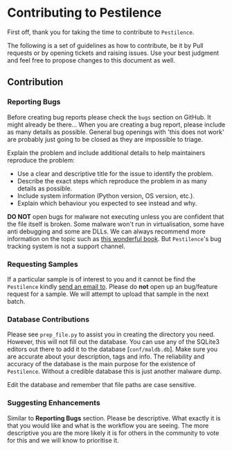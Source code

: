 # Contributing to Pestilence

First off, thank you for taking the time to contribute to `Pestilence`.

The following is a set of guidelines as how to contribute, be it by Pull requests or by opening tickets and raising issues. Use your best judgment and feel free to propose changes to this document as well.

## Contribution
### Reporting Bugs
Before creating bug reports please check the `bugs` section on GitHub. It might already be there... When you are creating a bug report, please include as many details as possible. General bug openings with 'this does not work' are probably just going to be closed as they are impossible to triage.

Explain the problem and include additional details to help maintainers reproduce the problem:

* Use a clear and descriptive title for the issue to identify the problem.
* Describe the exact steps which reproduce the problem in as many details as possible.
* Include system information (Python version, OS version, etc.).
* Explain which behaviour you expected to see instead and why.

**DO NOT** open bugs for malware not executing unless you are confident that the file itself is broken. Some malware won't run in virtualisation, some have anti debugging and some are DLLs. We can always recommend more information on the topic such as [this wonderful book](https://www.amazon.com/Practical-Malware-Analysis-Hands-Dissecting). But `Pestilence`'s bug tracking system is not a support channel.   

### Requesting Samples
If a particular sample is of interest to you and it cannot be find the `Pestilence` kindly [send an email to](mailto:thezoo+codeofconduct@morirt.com). Please do **not** open up an bug/feature request for a sample. We will attempt to upload that sample in the next batch.

### Database Contributions
Please see `prep_file.py` to assist you in creating the directory you need. However, this will not fill out the database. You can use any of the SQLite3 editors out there to add it to the database [`conf/maldb.db`]. Make sure you are accurate about your description, tags and info. The reliability and accuracy of the database is the main purpose for the existence of `Pestilence`. Without a credible database this is just another malware dump.

Edit the database and remember that file paths are case sensitive.  

### Suggesting Enhancements
Similar to **Reporting Bugs** section. Please be descriptive. What exactly it is that you would like and what is the workflow you are seeing. The more descriptive you are the more likely it is for others in the community to vote for this and we will know to prioritise it.
